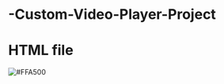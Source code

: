 # -Custom-Video-Player-Project

# HTML file
![#FFA500](https://via.placeholder.com/15/FFA500/FFA500.png)

